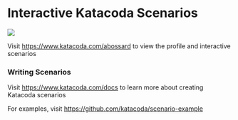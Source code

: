 # Interactive Katacoda Scenarios

[![](http://shields.katacoda.com/katacoda/abossard/count.svg)](https://www.katacoda.com/abossard "Get your profile on Katacoda.com")

Visit https://www.katacoda.com/abossard to view the profile and interactive scenarios

### Writing Scenarios
Visit https://www.katacoda.com/docs to learn more about creating Katacoda scenarios

For examples, visit https://github.com/katacoda/scenario-example
